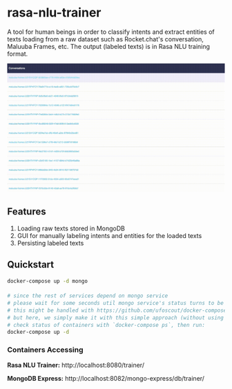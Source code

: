 # rasa-nlu-trainer
A tool for human beings in order to classify intents and extract entities of texts loading from a raw dataset such as Rocket.chat's conversation, Maluuba Frames, etc. The output (labeled texts) is in Rasa NLU training format.

<img src="images/rasa-nlu-trainer-customized.gif"/>

## Features
1. Loading raw texts stored in MongoDB
2. GUI for manually labeling intents and entities for the loaded texts
3. Persisting labeled texts

## Quickstart

```bash
docker-compose up -d mongo

# since the rest of services depend on mongo service
# please wait for some seconds util mongo service's status turns to be healthy
# this might be handled with https://github.com/ufoscout/docker-compose-wait/
# but here, we simply make it with this simple approach (without using  more external tools) :D :D
# check status of containers with `docker-compose ps`, then run:
docker-compose up -d
```
### Containers Accessing
**Rasa NLU Trainer:** http://localhost:8080/trainer/

**MongoDB Express:** http://localhost:8082/mongo-express/db/trainer/
